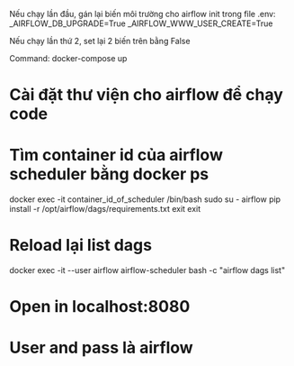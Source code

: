 Nếu chạy lần đầu, gán lại biến môi trường cho airflow init trong file .env:
_AIRFLOW_DB_UPGRADE=True
_AIRFLOW_WWW_USER_CREATE=True

Nếu chạy lần thứ 2, set lại 2 biến trên bằng False

Command:
docker-compose up
# Cài đặt thư viện cho airflow để chạy code
# Tìm container id của airflow scheduler bằng docker ps
docker exec -it container_id_of_scheduler /bin/bash
sudo su - airflow
pip install -r /opt/airflow/dags/requirements.txt 
exit
exit
# Reload lại list dags
docker exec -it --user airflow airflow-scheduler bash -c "airflow dags list"

# Open in localhost:8080
# User and pass là airflow

